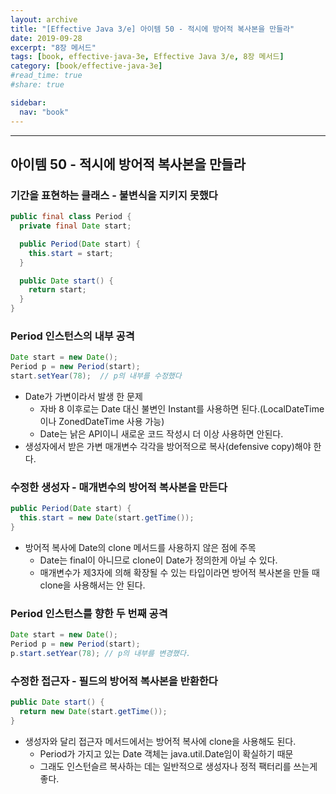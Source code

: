 ```yaml
---
layout: archive
title: "[Effective Java 3/e] 아이템 50 - 적시에 방어적 복사본을 만들라"
date: 2019-09-28
excerpt: "8장 메서드"
tags: [book, effective-java-3e, Effective Java 3/e, 8장 메서드]
category: [book/effective-java-3e]
#read_time: true
#share: true

sidebar:
  nav: "book"
---
```


* * *

## 아이템 50 - 적시에 방어적 복사본을 만들라

### 기간을 표현하는 클래스 - 불변식을 지키지 못했다

```java
public final class Period {
  private final Date start;

  public Period(Date start) {
    this.start = start;
  }

  public Date start() {
    return start;
  }
}
```

### Period 인스턴스의 내부 공격

``` java
Date start = new Date();
Period p = new Period(start);
start.setYear(78);  // p의 내부를 수정했다
```

* Date가 가변이라서 발생 한 문제
  * 자바 8 이후로는 Date 대신 불변인 Instant를 사용하면 된다.(LocalDateTime이나 ZonedDateTime 사용 가능)
  * Date는 낡은 API이니 새로운 코드 작성시 더 이상 사용하면 안된다.
* 생성자에서 받은 가변 매개변수 각각을 방어적으로 복사(defensive copy)해야 한다.

### 수정한 생성자 - 매개변수의 방어적 복사본을 만든다

```java
public Period(Date start) {
  this.start = new Date(start.getTime());
}
```

* 방어적 복사에 Date의 clone 메서드를 사용하지 않은 점에 주목
  * Date는 final이 아니므로 clone이 Date가 정의한게 아닐 수 있다.
  * 매개변수가 제3자에 의해 확장될 수 있는 타입이라면 방어적 복사본을 만들 때 clone을 사용해서는 안 된다.

### Period 인스턴스를 향한 두 번째 공격

```java
Date start = new Date();
Period p = new Period(start);
p.start.setYear(78); // p의 내부를 변경했다.
```

### 수정한 접근자 - 필드의 방어적 복사본을 반환한다

```java
public Date start() {
  return new Date(start.getTime());
}
```

* 생성자와 달리 접근자 메서드에서는 방어적 복사에 clone을 사용해도 된다.
  * Period가 가지고 있는 Date 객체는 java.util.Date임이 확실하기 때문
  * 그래도 인스턴슬르 복사하는 데는 일반적으로 생성자나 정적 팩터리를 쓰는게 좋다.
